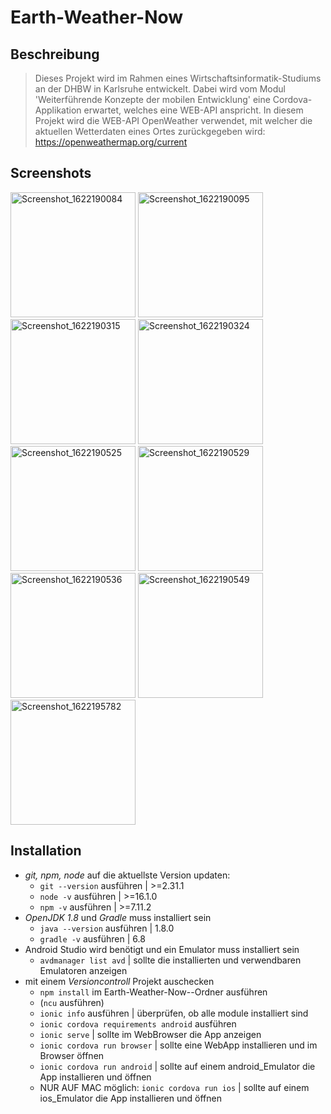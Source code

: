 # Earth-Weather-Now

## Beschreibung
> Dieses Projekt wird im Rahmen eines Wirtschaftsinformatik-Studiums an der DHBW in Karlsruhe entwickelt. Dabei wird vom Modul 'Weiterführende Konzepte der mobilen Entwicklung' eine Cordova-Applikation erwartet, welches eine WEB-API anspricht.
In diesem Projekt wird die WEB-API OpenWeather verwendet, mit welcher die aktuellen Wetterdaten eines Ortes zurückgegeben wird: https://openweathermap.org/current

## Screenshots
<img src="https://user-images.githubusercontent.com/54862087/120060489-8078fd80-c058-11eb-8caf-c782aea44dfa.png" alt="Screenshot_1622190084" width="200"/> <img src="https://user-images.githubusercontent.com/54862087/120060491-8242c100-c058-11eb-8b14-ccf659bc32bd.png" alt="Screenshot_1622190095" width="200"/> <img src="https://user-images.githubusercontent.com/54862087/120060494-840c8480-c058-11eb-9679-72180fdd89a9.png" alt="Screenshot_1622190315" width="200"/> <img src="https://user-images.githubusercontent.com/54862087/120060498-85d64800-c058-11eb-80cc-76802e1cb079.png" alt="Screenshot_1622190324" width="200"/> <img src="https://user-images.githubusercontent.com/54862087/120060504-8d95ec80-c058-11eb-95aa-a0bae65994b3.png" alt="Screenshot_1622190525" width="200"/> <img src="https://user-images.githubusercontent.com/54862087/120060508-92f33700-c058-11eb-8a06-de7e3ec53268.png" alt="Screenshot_1622190529" width="200"/> <img src="https://user-images.githubusercontent.com/54862087/120060509-94bcfa80-c058-11eb-875c-72994c3fe167.png" alt="Screenshot_1622190536" width="200"/> <img src="https://user-images.githubusercontent.com/54862087/120060512-95559100-c058-11eb-8a0e-085ba75b548f.png" alt="Screenshot_1622190549" width="200"/> <img src="https://user-images.githubusercontent.com/54862087/120060514-971f5480-c058-11eb-8a19-753ac2d76157.png" alt="Screenshot_1622195782" width="200"/>


## Installation
> 
- *git, npm, node* auf die aktuellste Version updaten:
    - `git --version` ausführen | >=2.31.1
    - `node -v` ausführen | >=16.1.0
    - `npm -v` ausführen | >=7.11.2
- *OpenJDK 1.8* und *Gradle* muss installiert sein
    - `java --version` ausführen | 1.8.0
    - `gradle -v` ausführen | 6.8
- Android Studio wird benötigt und ein Emulator muss installiert sein
    - `avdmanager list avd` | sollte die installierten und verwendbaren Emulatoren anzeigen
- mit einem *Versioncontroll* Projekt auschecken
    - `npm install` im Earth-Weather-Now--Ordner ausführen
    - (`ncu` ausführen)
    - `ionic info` ausführen  |  überprüfen, ob alle module installiert sind
    - `ionic cordova requirements android` ausführen
    - `ionic serve`  | sollte im WebBrowser die App anzeigen
    - `ionic cordova run browser`  | sollte eine WebApp installieren und im Browser öffnen
    - `ionic cordova run android` |  sollte auf einem android_Emulator die App installieren und öffnen
    - NUR AUF MAC möglich: `ionic cordova run ios`  | sollte auf einem ios_Emulator die App installieren und öffnen




